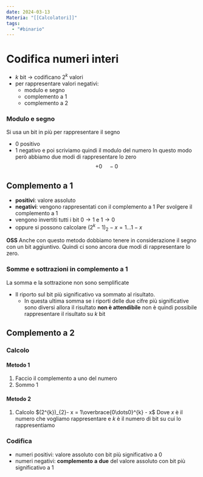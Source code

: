 ```yaml
---
date: 2024-03-13
Materia: "[[Calcolatori]]"
tags:
  - "#binario"
---
```

# Codifica numeri interi

- $k$ bit $\to$ codificano $2^k$ valori
- per rappresentare valori negativi:
	- modulo e segno
	- complemento a 1
	- complemento a 2


### Modulo e segno
Si usa un bit in più per rappresentare il segno
- 0 positivo
- 1 negativo
e poi scriviamo quindi il modulo del numero
In questo modo però abbiamo due modi di rappresentare lo zero
$$+0 \quad -0$$
## Complemento a 1
- **positivi**: valore assoluto
- **negativi**: vengono rappresentati con il complemento a 1
Per svolgere il complemento a 1
- vengono invertiti tutti i bit $0\to 1$ e $1 \to 0$
- oppure si possono calcolare $(2^{k}- 1)_{2} - x = 1\dotsc 1 - x$

**OSS** Anche con questo metodo dobbiamo tenere in considerazione il segno con un bit aggiuntivo. Quindi ci sono ancora due modi di rappresentare lo zero.

### Somme e sottrazioni in complemento a 1
La somma e la sottrazione non sono semplificate
- Il riporto sul bit più significativo va sommato al risultato.
	- In questa ultima somma se i riporti delle due cifre più significative sono diversi allora il risultato **non è attendibile** non è quindi possibile rappresentare il risultato su $k$ bit
## Complemento a 2
### Calcolo
#### Metodo 1
1) Faccio il complemento a uno del numero
2) Sommo 1
#### Metodo 2
1) Calcolo $(2^{k})_{2}- x = 1\overbrace{0\dots0}^{k} - x$
	Dove $x$ è il numero che vogliamo rappresentare e $k$ è il numero di bit su cui lo rappresentiamo

### Codifica
- numeri positivi: valore assoluto con bit più significativo a 0
- numeri negativi: **complemento** **a** **due** del valore assoluto con bit più significativo a 1
